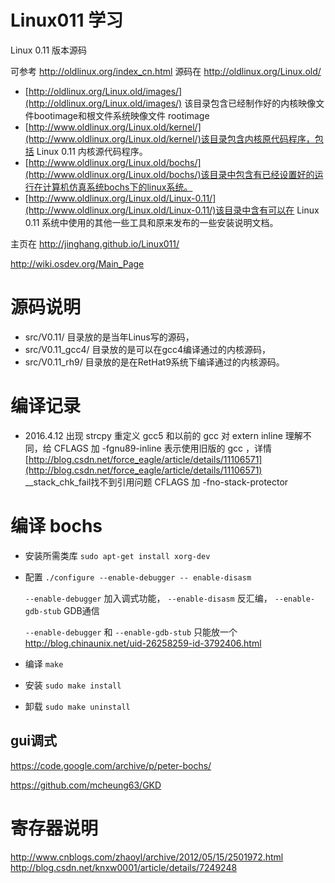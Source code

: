 Linux011 学习
========

Linux 0.11 版本源码

可参考 http://oldlinux.org/index_cn.html
源码在 http://oldlinux.org/Linux.old/

- [http://oldlinux.org/Linux.old/images/](http://oldlinux.org/Linux.old/images/) 该目录包含已经制作好的内核映像文件bootimage和根文件系统映像文件 rootimage
- [http://www.oldlinux.org/Linux.old/kernel/](http://www.oldlinux.org/Linux.old/kernel/)该目录包含内核原代码程序，包括 Linux 0.11 内核源代码程序。
- [http://www.oldlinux.org/Linux.old/bochs/](http://www.oldlinux.org/Linux.old/bochs/)该目录中包含有已经设置好的运行在计算机仿真系统bochs下的linux系统。
- [http://www.oldlinux.org/Linux.old/Linux-0.11/](http://www.oldlinux.org/Linux.old/Linux-0.11/)该目录中含有可以在 Linux 0.11 系统中使用的其他一些工具和原来发布的一些安装说明文档。


主页在 http://jinghang.github.io/Linux011/

http://wiki.osdev.org/Main_Page

# 源码说明
- src/V0.11/ 目录放的是当年Linus写的源码，
- src/V0.11_gcc4/ 目录放的是可以在gcc4编译通过的内核源码，
- src/V0.11_rh9/ 目录放的是在RetHat9系统下编译通过的内核源码。

# 编译记录
- 2016.4.12
出现 strcpy 重定义 gcc5 和以前的 gcc 对 extern inline 理解不同，给 CFLAGS 加 -fgnu89-inline 表示使用旧版的 gcc ，详情[http://blog.csdn.net/force_eagle/article/details/11106571](http://blog.csdn.net/force_eagle/article/details/11106571)<br/>
__stack_chk_fail找不到引用问题 CFLAGS 加 -fno-stack-protector

# 编译 bochs
- 安装所需类库
	`sudo apt-get install xorg-dev`
- 配置
	`./configure --enable-debugger -- enable-disasm`

	`--enable-debugger`   加入调式功能，
	`--enable-disasm`     反汇编，
	`--enable-gdb-stub`    GDB通信

	`--enable-debugger` 和 `--enable-gdb-stub` 只能放一个 http://blog.chinaunix.net/uid-26258259-id-3792406.html

- 编译
	`make`

- 安装
	`sudo make install`

- 卸载
	`sudo make uninstall`


## gui调式
https://code.google.com/archive/p/peter-bochs/

https://github.com/mcheung63/GKD


# 寄存器说明
http://www.cnblogs.com/zhaoyl/archive/2012/05/15/2501972.html<br/>
http://blog.csdn.net/knxw0001/article/details/7249248

